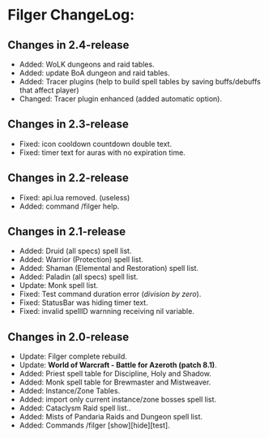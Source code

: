 # Filger ChangeLog:

## Changes in 2.4-release

+ Added: WoLK dungeons and raid tables.
+ Added: update BoA dungeon and raid tables.
+ Added: Tracer plugins (help to build spell tables by saving buffs/debuffs that affect player)
+ Changed: Tracer plugin enhanced (added automatic option).

## Changes in 2.3-release

+ Fixed: icon cooldown countdown double text.
+ Fixed: timer text for auras with no expiration time.

## Changes in 2.2-release

+ Fixed: api.lua removed. (useless)
+ Added: command /filger help.

## Changes in 2.1-release

+ Added: Druid (all specs) spell list.
+ Added: Warrior (Protection) spell list.
+ Added: Shaman (Elemental and Restoration) spell list.
+ Added: Paladin (all specs) spell list.
+ Update: Monk spell list.
+ Fixed: Test command duration error (*division by zero*).
+ Fixed: StatusBar was hiding timer text.
+ Fixed: invalid spellID warnning receiving nil variable.

## Changes in 2.0-release

 + Update: Filger complete rebuild.
 + Update: **World of Warcraft - Battle for Azeroth (patch 8.1)**.
 + Added: Priest spell table for Discipline, Holy and Shadow.
 + Added: Monk spell table for Brewmaster and Mistweaver.
 + Added: Instance/Zone Tables.
 + Added: import only current instance/zone bosses spell list.
 + Added: Cataclysm Raid spell list..
 + Added: Mists of Pandaria Raids and Dungeon spell list.
 + Added: Commands /filger [show][hide][test].